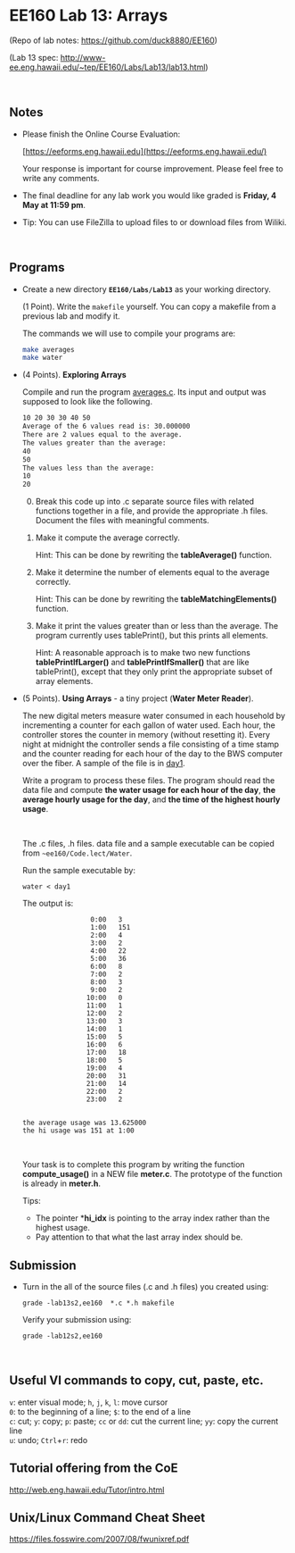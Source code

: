 # EE160 Lab 13: Arrays 

(Repo of lab notes: <https://github.com/duck8880/EE160>)

(Lab 13 spec: http://www-ee.eng.hawaii.edu/~tep/EE160/Labs/Lab13/lab13.html)

​     

## Notes

- Please finish the Online Course Evaluation:

  [https://eeforms.eng.hawaii.edu](https://eeforms.eng.hawaii.edu/)

  Your response is important for course improvement. Please feel free to write any comments.

- The final deadline for any lab work you would like graded is **Friday, 4 May at 11:59 pm**.

- Tip: You can use FileZilla to upload files to or download files from Wiliki.

​     

## Programs

- Create a new directory **`EE160/Labs/Lab13`** as your working directory.

    (1 Point). Write the `makefile` yourself. You can copy a makefile from a previous lab and modify it. 

    The commands we will use to compile your programs are:

    ```bash
    make averages
    make water
    ```

- (4 Points). **Exploring Arrays**

    Compile and run the program [averages.c](http://www-ee.eng.hawaii.edu/~tep/EE160/Labs/Lab13/averages.c). Its input and output was supposed to look like the following.

    ```bash
    10 20 30 30 40 50
    Average of the 6 values read is: 30.000000
    There are 2 values equal to the average.
    The values greater than the average:
    40
    50
    The values less than the average:
    10
    20
    ```

    0. Break this code up into .c separate source files with related functions together in a file, and provide the appropriate .h files. Document the files with meaningful comments.

    1. Make it compute the average correctly. 

       Hint: This can be done by rewriting the **tableAverage()** function.

    2. Make it determine the number of elements equal to the average correctly. 

       Hint: This can be done by rewriting the **tableMatchingElements()** function.

    3. Make it print the values greater than or less than the average. The program currently uses tablePrint(), but this prints all elements. 

       Hint: A reasonable approach is to make two new functions **tablePrintIfLarger()** and **tablePrintIfSmaller()** that are like tablePrint(), except that they only print the appropriate subset of array elements.

- (5 Points). **Using Arrays** - a tiny project (**Water Meter Reader**).

    The new digital meters measure water consumed in each household by incrementing a counter for each gallon of water used. Each hour, the controller stores the counter in memory (without resetting it). Every night at midnight the controller sends a file consisting of a time stamp and the counter reading for each hour of the day to the BWS computer over the fiber. A sample of the file is in [day1](http://www-ee.eng.hawaii.edu/~tep/EE160/Labs/Lab13/day1).

    Write a program to process these files. The program should read the data file and compute **the water usage for each hour of the day**, **the average hourly usage for the day**, and **the time of the highest hourly usage**.

    ​

    The .c files, .h files. data file and a sample executable can be copied from `~ee160/Code.lect/Water`.

    Run the sample executable by:

    ```
    water < day1
    ```


    The output is:

    ```
                     0:00   3
                     1:00   151
                     2:00   4
                     3:00   2
                     4:00   22
                     5:00   36
                     6:00   8
                     7:00   2
                     8:00   3
                     9:00   2
                    10:00   0
                    11:00   1
                    12:00   2
                    13:00   3
                    14:00   1
                    15:00   5
                    16:00   6
                    17:00   18
                    18:00   5
                    19:00   4
                    20:00   31
                    21:00   14
                    22:00   2
                    23:00   2


    the average usage was 13.625000
    the hi usage was 151 at 1:00
    ```

    ​

    Your task is to complete this program by writing the function **compute_usage()** in a NEW file **meter.c**. The prototype of the function is already in **meter.h**.

    Tips: 

    - The pointer ***hi_idx** is pointing to the array index rather than the highest usage.
    - Pay attention to that what the last array index should be.



## Submission

- Turn in the all of the source files (.c and .h files) you created using:

  `grade -lab13s2,ee160  *.c *.h makefile`  

  Verify your submission using:

  `grade -lab12s2,ee160`  


   ​

## Useful VI commands to copy, cut, paste, etc.

  `v`: enter visual mode;    `h`, `j`, `k`, `l`: move cursor  
  `0`: to the beginning of a line;    `$`: to the end of a line  
  `c`: cut;    `y`: copy;    `p`: paste;    `cc` or `dd`: cut the current line;    `yy`: copy the current line  
  `u`: undo;    `Ctrl`+`r`: redo
   ​

## Tutorial offering from the CoE

<http://web.eng.hawaii.edu/Tutor/intro.html>
   ​

## Unix/Linux Command Cheat Sheet

<https://files.fosswire.com/2007/08/fwunixref.pdf>
